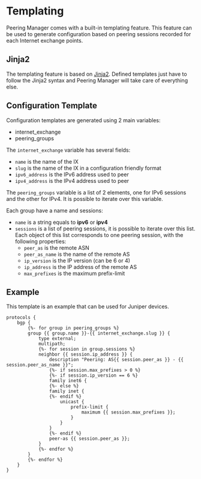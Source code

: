 # Templating

Peering Manager comes with a built-in templating feature. This feature can be
used to generate configuration based on peering sessions recorded for each
Internet exchange points.

## Jinja2

The templating feature is based on [Jinja2](http://jinja.pocoo.org/docs/2.9/).
Defined templates just have to follow the Jinja2 syntax and Peering Manager
will take care of everything else.

## Configuration Template

Configuration templates are generated using 2 main variables:

  * internet_exchange
  * peering_groups

The `internet_exchange` variable has several fields:

  * `name` is the name of the IX
  * `slug` is the name of the IX in a configuration friendly format
  * `ipv6_address` is the IPv6 address used to peer
  * `ipv4_address` is the IPv4 address used to peer

The `peering_groups` variable is a list of 2 elements, one for IPv6 sessions
and the other for IPv4. It is possible to iterate over this variable.

Each group have a name and sessions:

  * `name` is a string equals to **ipv6** or **ipv4**
  * `sessions` is a list of peering sessions, it is possible to iterate over
    this list. Each object of this list corresponds to one peering session,
    with the following properties:
    * `peer_as` is the remote ASN
    * `peer_as_name` is the name of the remote AS
    * `ip_version` is the IP version (can be 6 or 4)
    * `ip_address` is the IP address of the remote AS
    * `max_prefixes` is the maximum prefix-limit

## Example

This template is an example that can be used for Juniper devices.
```
protocols {
    bgp {
        {%- for group in peering_groups %}
        group {{ group.name }}-{{ internet_exchange.slug }} {
            type external;
            multipath;
            {%- for session in group.sessions %}
            neighbor {{ session.ip_address }} {
                description "Peering: AS{{ session.peer_as }} - {{ session.peer_as_name }}";
                {%- if session.max_prefixes > 0 %}
                {%- if session.ip_version == 6 %}
                family inet6 {
                {%- else %}
                family inet {
                {%- endif %}
                    unicast {
                        prefix-limit {
                            maximum {{ session.max_prefixes }};
                        }
                    }
                }
                {%- endif %}
                peer-as {{ session.peer_as }};
            }
            {%- endfor %}
        }
        {%- endfor %}
    }
}
```
